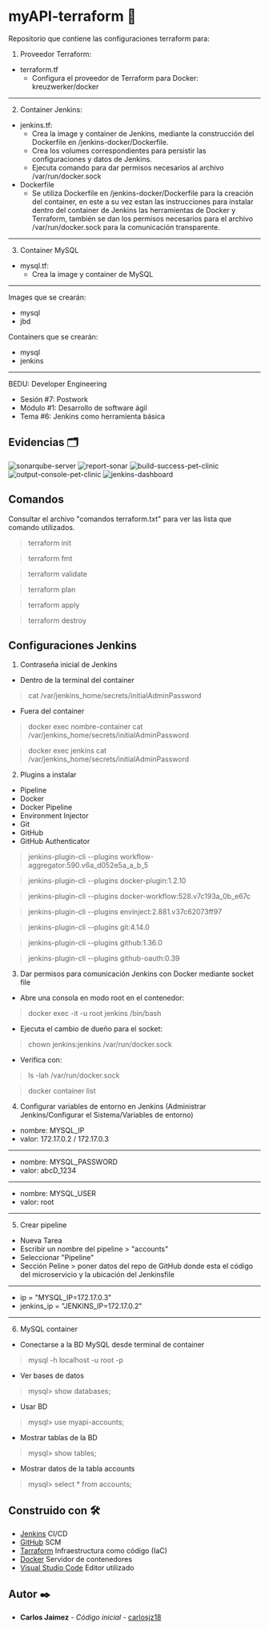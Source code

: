 # myAPI-terraform 🗼

Repositorio que contiene las configuraciones terraform para:

 1. Proveedor Terraform: 

 - terraform.tf
    - Configura el proveedor de Terraform para Docker: kreuzwerker/docker

---

 2. Container Jenkins: 

 - jenkins.tf: 
    - Crea la image y container de Jenkins, mediante la construcción del Dockerfile en /jenkins-docker/Dockerfile.
    - Crea los volumes correspondientes para persistir las configuraciones y datos de Jenkins.
    - Ejecuta comando para dar permisos necesarios al archivo /var/run/docker.sock
- Dockerfile
    - Se utiliza Dockerfile en /jenkins-docker/Dockerfile para la creación del container, en este
    a su vez estan las instrucciones para instalar dentro del container de Jenkins las herramientas de Docker y Terraform, también se dan los permisos necesarios para el archivo /var/run/docker.sock para la comunicación transparente.
---

3. Container MySQL

- mysql.tf:
    - Crea la image y container de MySQL
---

Images que se crearán:
- mysql
- jbd

Containers que se crearán:
- mysql
- jenkins

---

BEDU: Developer Engineering
* Sesión #7: Postwork
* Módulo #1: Desarrollo de software ágil
* Tema #6: Jenkins como herramienta básica

## Evidencias 🗂️

![sonarqube-server](./images/sonarqube-server.png)
![report-sonar](./images/report-sonar.png)
![build-success-pet-clinic](./images/build-success-pet-clinic.png)
![output-console-pet-clinic](./images/output-console-pet-clinic.png)
![jenkins-dashboard](./images/jenkins-dashboard.png)

## Comandos

Consultar el archivo "comandos terraform.txt" para ver las lista que comando utilizados.

> terraform init

> terraform fmt

> terraform validate

> terraform plan

> terraform apply

> terraform destroy


## Configuraciones Jenkins

1. Contraseña inicial de Jenkins

- Dentro de la terminal del container
> cat /var/jenkins_home/secrets/initialAdminPassword

- Fuera del container
> docker exec nombre-container cat /var/jenkins_home/secrets/initialAdminPassword

> docker exec jenkins cat /var/jenkins_home/secrets/initialAdminPassword

2. Plugins a instalar

- Pipeline
- Docker
- Docker Pipeline
- Environment Injector
- Git
- GitHub
- GitHub Authenticator

> jenkins-plugin-cli --plugins workflow-aggregator:590.v6a_d052e5a_a_b_5

> jenkins-plugin-cli --plugins docker-plugin:1.2.10

> jenkins-plugin-cli --plugins docker-workflow:528.v7c193a_0b_e67c

> jenkins-plugin-cli --plugins envinject:2.881.v37c62073ff97

> jenkins-plugin-cli --plugins git:4.14.0

> jenkins-plugin-cli --plugins github:1.36.0

> jenkins-plugin-cli --plugins github-oauth:0.39

3. Dar permisos para comunicación Jenkins con Docker mediante socket file

- Abre una consola en modo root en el contenedor:
> docker exec -it -u root jenkins /bin/bash

- Ejecuta el cambio de dueño para el socket:
> chown jenkins:jenkins /var/run/docker.sock

- Verifica con:
> ls -lah /var/run/docker.sock

> docker container list

4. Configurar variables de entorno en Jenkins (Administrar Jenkins/Configurar el Sistema/Variables de entorno)

- nombre: MYSQL_IP
- valor: 172.17.0.2 / 172.17.0.3
---
- nombre: MYSQL_PASSWORD
- valor: abcD_1234
---
- nombre: MYSQL_USER
- valor: root
---

5. Crear pipeline

- Nueva Tarea
- Escribir un nombre del pipeline > "accounts"
- Seleccionar "Pipeline"
- Sección Peline > poner datos del repo de GitHub donde esta el código del microservicio y la ubicación del Jenkinsfile
---
- ip = "MYSQL_IP=172.17.0.3"
- jenkins_ip = "JENKINS_IP=172.17.0.2"
---

6. MySQL container

- Conectarse a la BD MySQL desde terminal de container
> mysql -h localhost -u root -p

- Ver bases de datos
> mysql> show databases;

- Usar BD
> mysql> use myapi-accounts;

- Mostrar tablas de la BD
> mysql> show tables;


- Mostrar datos de la tabla accounts
> mysql> select * from accounts;

## Construido con 🛠️

* [Jenkins]() CI/CD
* [GitHub]() SCM
* [Tarraform]() Infraestructura como código (IaC)
* [Docker]() Servidor de contenedores
* [Visual Studio Code]() Editor utilizado

## Autor ✒️

* **Carlos Jaimez** - *Código inicial* - [carlosjz18](https://github.com/carlosjz18)